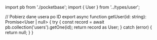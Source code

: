 import pb from './pocketbase';
import { User } from '../types/user';

// Pobierz dane usera po ID
export async function getUser(id: string): Promise<User | null> {
  try {
    const record = await pb.collection('users').getOne(id);
    return record as User;
  } catch (error) {
    return null;
  }
}